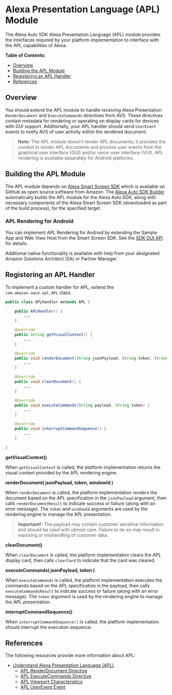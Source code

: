 # Alexa Presentation Language (APL) Module

The Alexa Auto SDK Alexa Presentation Language (APL) module provides the interfaces required by your platform implementation to interface with the APL capabilities of Alexa.

**Table of Contents:**

* [Overview](#overview)
* [Building the APL Module](#building-the-apl-module)
* [Registering an APL Handler](#registering-an-apl-handler)
* [References](#references)


## Overview <a id ="overview"></a>

You should extend the APL module to handle receiving Alexa Presentation `RenderDocument` and `ExecuteCommands` directives from AVS. These directives contain metadata for rendering or operating on display cards for devices with GUI support. Additionally, your APL handler should send `UserEvent` events to notify AVS of user activity within the rendered document.

>**Note:** The APL module doesn't render APL documents; it provides the conduit to render APL documents and process user events from the graphical user interface (GUI) and/or voice-user interface (VUI). APL rendering is available separately for Android platforms.

## Building the APL Module <a id ="building-the-apl-module"></a>

The APL module depends on [Alexa Smart Screen SDK](https://github.com/alexa/alexa-smart-screen-sdk) which is available on GitHub as open source software from Amazon. The [Alexa Auto SDK Builder](../../../../builder/README.md) automatically builds the APL module for the Alexa Auto SDK, along with necessary components of the Alexa Smart Screen SDK (downloaded as part of the build process), for the specified target.

### APL Rendering for Android

You can implement APL Rendering for Android by extending the Sample App and Web View Host from the Smart Screen SDK. See the [SDK GUI API](https://github.com/alexa/alexa-smart-screen-sdk/blob/master/modules/GUI/SDK-GUI-API.md) for details.

Additional native functionality is available with help from your designated Amazon Solutions Architect (SA) or Partner Manager.


## Registering an APL Handler <a id = "registering-an-apl-handler"></a>

To implement a custom handler for APL, extend the `com.amazon.aace.apl.APL` class.

```java
public class APLHandler extends APL {

    public APLHandler() {
        ...
    }

    @Override
    public String getVisualContext() {
        ...
    }

    @Override
    public void renderDocument(String jsonPayload, String token, String windowId) {
        ...
    }

    @Override
    public void clearDocument() {
        ...
    }

    @Override
    public void executeCommands(String payload, String token) {
        ...
    }

    @Override
    public void interruptCommandSequence() {
        ...
    }

}
```

**getVisualContext()**

When `getVisualContext` is called, the platform implementation returns the visual context provided by the APL rendering engine.

**renderDocument( jsonPayload, token, windowId )**

When `renderDocument` is called, the platform implementation renders the document based on the APL specification in the `jsonPayload` argument, then calls `renderDocumentResult` to indicate success or failure (along with an error message). The `token` and `windowId` arguments are used by the rendering engine to manage the APL presentation.

>**Important!:** The payload may contain customer sensitive information and should be used with utmost care. Failure to do so may result in exposing or mishandling of customer data.

**clearDocument()**

When `clearDocument` is called, the platform implementation clears the APL display card, then calls `clearCard` to indicate that the card was cleared.

**executeCommands( jsonPayload, token )**

When `executeCommands` is called, the platform implementation executes the commands based on the APL specification in the payload, then calls `executeCommandsResult` to indicate success or failure (along with an error message). The `token` argument is used by the rendering engine to manage the APL presentation.

**interruptCommandSequence()**

When `interruptCommandSequence()` is called, the platform implementation should interrupt the execution sequence.


## References <a id ="references"></a>

The following resources provide more information about APL:

* [Understand Alexa Presentation Language (APL)](https://developer.amazon.com/en-US/docs/alexa/alexa-presentation-language/understand-apl.html)
  * [APL RenderDocument Directive](https://developer.amazon.com/en-US/docs/alexa/alexa-presentation-language/apl-render-document-skill-directive.html)
  * [APL ExecuteCommands Directive](https://developer.amazon.com/en-US/docs/alexa/alexa-presentation-language/apl-execute-command-directive.html)
  * [APL Viewport Characteristics](https://developer.amazon.com/en-US/docs/alexa/alexa-presentation-language/apl-viewport-characteristics.html)
  * [APL UserEvent Event](https://developer.amazon.com/en-US/docs/alexa/alexa-presentation-language/apl-standard-commands.html#userevent)